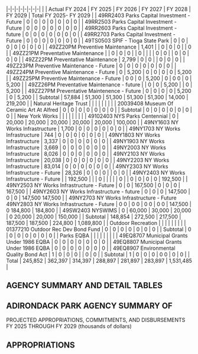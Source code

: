|-|-|-|-|-|-|-|-|
| | Actual FY 2024 | FY 2025 | FY 2026 | FY 2027 | FY 2028 | FY 2029 | Total FY 2025- FY 2029 |
| 49RR2403 Parks Capital Investment - Future | 0 | 0 | 0 | 0 | 0 | 0 | 0 |
| 49RR2503 Parks Capital Investment - Future | 0 | 0 | 0 | 0 | 0 | 0 | 0 |
| 49RR2603 Parks Capital Investment - future | 0 | 0 | 0 | 0 | 0 | 0 | 0 |
| 49RR2703 Parks Capital Investment - Future | 0 | 0 | 0 | 0 | 0 | 0 | 0 |
| 49TS0503 SPIF - Tioga State Park | 0 | 0 | 0 | 0 | 0 | 0 | 0 |
| 49ZZ20PM Preventive Maintenance | 1,401 | | 0 | 0 | 0 | | 0 |
| 49ZZ21PM Preventative Maintenance | | 0 | 0 | 0 | | 0 | |
| | 0 | 0 | | 0 | 0 | 0 | 0 |
| 49ZZ22PM Preventative Maintenance | 2,799 | 0 | 0 | | 0 | 0 | 0 |
| 49ZZ23PM Preventive Maintenance - Future | 0 | 0 | 0 | 0 | 0 | 0 | 0 |
| 49ZZ24PM Preventive Maintenance - Future | 0 | 5,200 | 0 | 0 | 0 | 0 | 5,200 |
| 49ZZ25PM Preventive Maintenance - Future | 0  0 | 0 | 5,200 | 0 | 0  0 | 0 | 5,200 |
| 49ZZ26PM Preventative Maintenance - future | | 0 | 0 | 5,200 | | 0 | 5,200 |
| 49ZZ27PM Preventative Maintenence - Future | 0 | 0 | 0 | 0 | 5,200 | 0 | 5,200 |
| Subtotal | 57,884 | 51,300 | 51,300 | 51,300 | 51,300 | 14,000 | 219,200 |
| Natural Heritage Trust | | | | | | | |
| 20039408 Museum Of Ceramic Art At Alfred | 0 | 0 | 0 | 0 | 0 | 0 | 0 |
| Subtotal | 0 | 0 | 0 | 0 | 0 | 0 | 0 |
| New York Works | | | | | | | |
| 49102403 NYS Parks Centennial | 0 | 20,000 | 20,000 | 20,000 | 20,000 | 20,000 | 100,000 |
| 49NY1603 NY Works Infrastructure | 1,700 | 0 | 0 | 0 | 0 | 0 | 0 |
| 49NY1703 NY Works Infrastructure | 744 | 0 | 0 | 0 | 0 | 0 | 0 |
| 49NY1803 NY Works Infrastructure | 3,337 | 0 | 0 | 0 | 0 | 0 | 0 |
| 49NY1903 NY Works Infrastructure | 3,669 | 0 | 0 | 0 | 0 | 0 | 0 |
| 49NY2003 NY Works Infrastructure | 8,026 | 0 | 0 | 0 | 0 | 0 | 0 |
| 49NY2103 NY Works Infrastructure | 20,038 | 0 | 0 | 0 | 0 | 0 | 0 |
| 49NY2203 NY Works Infrastructure | 83,014 | 0 | 0 | 0 | 0 | 0 | 0 |
| 49NY2303 NY Works Infrastructure - Future | 28,326 | 0 | 0 | 0 | | 0 | 0 |
| 49NY2403 NY Works Infrastructure - Future | | 192,500 | | | 0 | | |
| | 0 | | 0 | 0 | 0 | 0 | 192,500 |
| 49NY2503 NY Works Infrastructure - Future | 0 | 0 | 167,500 | 0 | 0 | 0 | 167,500 |
| 49NY2603 NY Works Infrastructure - future | 0 | 0 | 0 | 147,500 | 0 | 0 | 147,500  147,500 |
| 49NY2703 NY Works Infrastructure - Future 49NY2803 NY Works Infrastructure - Future | 0  0 | 0  0 | 0  0 | 0  0 | 147,500 | 0  184,800 | 184,800 |
| 49SW2403 NYSWIMS | 0 | 60,000 | 30,000 | 20,000 | 0  20,000 | 20,000 | 150,000 |
| Subtotal | 148,854 | 272,500 | 217,500 | 187,500 | 187,500 | 224,800 | 1,089,800 |
| Outdoor Recreation | | | | | | | |
| 01377210 Outdoor Rec Dev Bond Fund | 0 | 0 | 0 | 0 | 0 | 0 | 0 |
| Subtotal | 0 | 0 | 0 | 0 | 0 | 0 | 0 |
| Parks EQBA | | | | | | | |
| 49EQ8707 Municipal Grants Under 1986 EQBA | 0 | 0 | 0 | 0 | 0 | 0 | 0 |
| 49EQ8807 Municipal Grants Under 1986 EQBA | 0 | 0 | 0 | 0 | 0 | 0 | 0 |
| 49EQ8907 Environmental Quality Bond Act | 1 | 0 | 0 | 0 | | 0 | 0 |
| Subtotal | 1 | 0 | 0 | 0 | 0  0 | 0 | 0 |
| Total | 245,852 | 362,397 | 314,397 | 288,897 | 281,897 | 283,897 | 1,531,485 |

## **AGENCY SUMMARY AND DETAIL TABLES**

## **ADIRONDACK PARK AGENCY SUMMARY OF**

PROJECTED APPROPRIATIONS, COMMITMENTS, AND DISBURSEMENTS FY 2025 THROUGH FY 2029 (thousands of dollars)

## **APPROPRIATIONS**